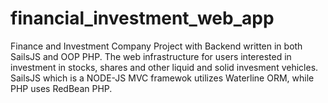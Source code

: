 # financial_investment_web_app
Finance and Investment Company Project with Backend written in both SailsJS and OOP PHP. The web infrastructure for users interested in investment in stocks, shares and other liquid and solid invesment vehicles.   SailsJS which is a NODE-JS MVC framewok utilizes Waterline ORM, while PHP uses RedBean PHP. 

